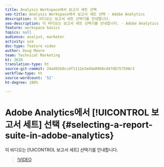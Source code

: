 ```yaml
---
title: Analysis Workspace에서 보고서 세트 선택
seo-title: Analysis Workspace에서 보고서 세트 선택 - Adobe Analytics
description: 이 비디오는 보고서 세트 선택기를 안내합니다.
seo-description: 이 비디오는 보고서 세트 선택기를 안내합니다. - Adobe Analytics
feature: workspace basics
topics: null
audience: analyst, marketer
activity: use
doc-type: feature video
author: Doug Moore
team: Technical Marketing
kt: 2026
translation-type: ht
source-git-commit: 24ad92b0ccdf1112e3ed4a0968cd47db757598c3
workflow-type: ht
source-wordcount: '52'
ht-degree: 100%

---
```



# Adobe Analytics에서 [!UICONTROL 보고서 세트] 선택 {#selecting-a-report-suite-in-adobe-analytics}

이 비디오는 [!UICONTROL 보고서 세트] 선택기를 안내합니다.

>[!VIDEO](https://video.tv.adobe.com/v/23967/?quality=12)
